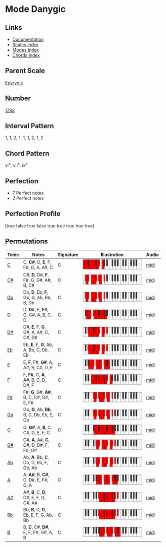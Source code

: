 # Mode Danygic

## Links

- [Documentation](README.md)
- [Scales Index](Scales.md)
- [Modes Index](Modes.md)
- [Chords Index](Chords.md)

## Parent Scale

[Epyrygic](ScaleEpyrygic.md)

## Number

[1783](https://ianring.com/musictheory/scales/1783)

## Interval Pattern

1, 1, 2, 1, 1, 1, 2, 1, 2

## Chord Pattern

vi⁰, vii⁰, ix⁰

## Perfection

- 7 Perfect notes
- 2 Perfect notes

## Perfection Profile

[true false true false true true true true true]

## Permutations

| Tonic | Notes | Signature | Illustration | Audio |
|-------|-------|-----------|--------------|-------|
| [C](ModeCNaturalDanygic.md) | C, **C#**, D, **E**, F, F#, G, A, A#, C | C | ![CNaturalDanygic](ModeCNaturalDanygic.png) | [midi](https://github.com/edipermadi/music/blob/main/docs/ModeCNaturalDanygic.mid?raw=true) |
| [C#](ModeCSharpDanygic.md) | C#, **D**, D#, **F**, F#, G, G#, A#, B, C# | C | ![CSharpDanygic](ModeCSharpDanygic.png) | [midi](https://github.com/edipermadi/music/blob/main/docs/ModeCSharpDanygic.mid?raw=true) |
| [Db](ModeDFlatDanygic.md) | Db, **D**, Eb, **F**, Gb, G, Ab, Bb, B, Db | C | ![DFlatDanygic](ModeDFlatDanygic.png) | [midi](https://github.com/edipermadi/music/blob/main/docs/ModeDFlatDanygic.mid?raw=true) |
| [D](ModeDNaturalDanygic.md) | D, **D#**, E, **F#**, G, G#, A, B, C, D | C | ![DNaturalDanygic](ModeDNaturalDanygic.png) | [midi](https://github.com/edipermadi/music/blob/main/docs/ModeDNaturalDanygic.mid?raw=true) |
| [D#](ModeDSharpDanygic.md) | D#, **E**, F, **G**, G#, A, A#, C, C#, D# | C | ![DSharpDanygic](ModeDSharpDanygic.png) | [midi](https://github.com/edipermadi/music/blob/main/docs/ModeDSharpDanygic.mid?raw=true) |
| [Eb](ModeEFlatDanygic.md) | Eb, **E**, F, **G**, Ab, A, Bb, C, Db, Eb | C | ![EFlatDanygic](ModeEFlatDanygic.png) | [midi](https://github.com/edipermadi/music/blob/main/docs/ModeEFlatDanygic.mid?raw=true) |
| [E](ModeENaturalDanygic.md) | E, **F**, F#, **G#**, A, A#, B, C#, D, E | C | ![ENaturalDanygic](ModeENaturalDanygic.png) | [midi](https://github.com/edipermadi/music/blob/main/docs/ModeENaturalDanygic.mid?raw=true) |
| [F](ModeFNaturalDanygic.md) | F, **F#**, G, **A**, A#, B, C, D, D#, F | C | ![FNaturalDanygic](ModeFNaturalDanygic.png) | [midi](https://github.com/edipermadi/music/blob/main/docs/ModeFNaturalDanygic.mid?raw=true) |
| [F#](ModeFSharpDanygic.md) | F#, **G**, G#, **A#**, B, C, C#, D#, E, F# | C | ![FSharpDanygic](ModeFSharpDanygic.png) | [midi](https://github.com/edipermadi/music/blob/main/docs/ModeFSharpDanygic.mid?raw=true) |
| [Gb](ModeGFlatDanygic.md) | Gb, **G**, Ab, **Bb**, B, C, Db, Eb, E, Gb | C | ![GFlatDanygic](ModeGFlatDanygic.png) | [midi](https://github.com/edipermadi/music/blob/main/docs/ModeGFlatDanygic.mid?raw=true) |
| [G](ModeGNaturalDanygic.md) | G, **G#**, A, **B**, C, C#, D, E, F, G | C | ![GNaturalDanygic](ModeGNaturalDanygic.png) | [midi](https://github.com/edipermadi/music/blob/main/docs/ModeGNaturalDanygic.mid?raw=true) |
| [G#](ModeGSharpDanygic.md) | G#, **A**, A#, **C**, C#, D, D#, F, F#, G# | C | ![GSharpDanygic](ModeGSharpDanygic.png) | [midi](https://github.com/edipermadi/music/blob/main/docs/ModeGSharpDanygic.mid?raw=true) |
| [Ab](ModeAFlatDanygic.md) | Ab, **A**, Bb, **C**, Db, D, Eb, F, Gb, Ab | C | ![AFlatDanygic](ModeAFlatDanygic.png) | [midi](https://github.com/edipermadi/music/blob/main/docs/ModeAFlatDanygic.mid?raw=true) |
| [A](ModeANaturalDanygic.md) | A, **A#**, B, **C#**, D, D#, E, F#, G, A | C | ![ANaturalDanygic](ModeANaturalDanygic.png) | [midi](https://github.com/edipermadi/music/blob/main/docs/ModeANaturalDanygic.mid?raw=true) |
| [A#](ModeASharpDanygic.md) | A#, **B**, C, **D**, D#, E, F, G, G#, A# | C | ![ASharpDanygic](ModeASharpDanygic.png) | [midi](https://github.com/edipermadi/music/blob/main/docs/ModeASharpDanygic.mid?raw=true) |
| [Bb](ModeBFlatDanygic.md) | Bb, **B**, C, **D**, Eb, E, F, G, Ab, Bb | C | ![BFlatDanygic](ModeBFlatDanygic.png) | [midi](https://github.com/edipermadi/music/blob/main/docs/ModeBFlatDanygic.mid?raw=true) |
| [B](ModeBNaturalDanygic.md) | B, **C**, C#, **D#**, E, F, F#, G#, A, B | C | ![BNaturalDanygic](ModeBNaturalDanygic.png) | [midi](https://github.com/edipermadi/music/blob/main/docs/ModeBNaturalDanygic.mid?raw=true) |
